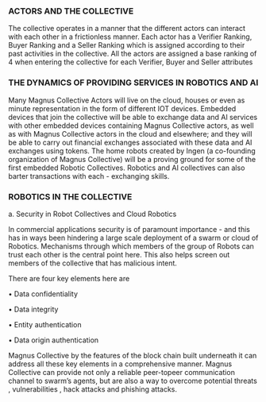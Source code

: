 ### ACTORS AND THE COLLECTIVE

The collective operates in a manner that the
different actors can interact with each other in
a frictionless manner. Each actor has a Verifier
Ranking, Buyer Ranking and a Seller Ranking
which is assigned according to their past activities
in the collective.
All the actors are assigned a base ranking of 4
when entering the collective for each Verifier,
Buyer and Seller attributes

### THE DYNAMICS OF PROVIDING SERVICES IN ROBOTICS AND AI

Many Magnus Collective Actors will live on the
cloud, houses or even as minute representation
in the form of different IOT devices. Embedded
devices that join the collective will be able
to exchange data and AI services with other
embedded devices containing Magnus Collective
actors, as well as with Magnus Collective actors in
the cloud and elsewhere; and they will be able to
carry out financial exchanges associated with these
data and AI exchanges using tokens.
The home robots created by Ingen (a co-founding
organization of Magnus Collective) will be a
proving ground for some of the first embedded
Robotic Collectives. Robotics and AI collectives
can also barter transactions with each - exchanging
skills.

### ROBOTICS IN THE COLLECTIVE

a. Security in Robot Collectives and Cloud
Robotics

In commercial applications security is of
paramount importance - and this has in ways been
hindering a large scale deployment of a swarm or
cloud of Robotics. Mechanisms through which
members of the group of Robots can trust each
other is the central point here. This also helps
screen out members of the collective that has
malicious intent.

There are four key elements here are

• Data confidentiality

• Data integrity

• Entity authentication

• Data origin authentication

Magnus Collective by the features of the block
chain built underneath it can address all these key
elements in a comprehensive manner. Magnus
Collective can provide not only a reliable peer-topeer
communication channel to swarm’s agents,
but are also a way to overcome potential threats ,
vulnerabilities , hack attacks and phishing attacks. 
